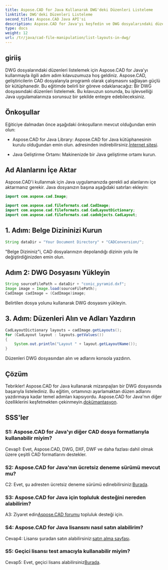 ```yaml
---
title: Aspose.CAD for Java Kullanarak DWG'deki Düzenleri Listeleme
linktitle: DWG'deki Düzenleri Listeleme
second_title: Aspose.CAD Java API'si
description: Aspose.CAD for Java'yı keşfedin ve DWG dosyalarındaki düzenleri zahmetsizce listeleyin. Güçlü CAD işlevselliğini Java uygulamalarınıza entegre edin.
type: docs
weight: 12
url: /tr/java/cad-file-manipulation/list-layouts-in-dwg/
---
```

## giriiş

DWG dosyalarındaki düzenleri listelemek için Aspose.CAD for Java'yı kullanmayla ilgili adım adım kılavuzumuza hoş geldiniz. Aspose.CAD, geliştiricilerin CAD dosyalarıyla programlı olarak çalışmasını sağlayan güçlü bir kütüphanedir. Bu eğitimde belirli bir göreve odaklanacağız: Bir DWG dosyasındaki düzenleri listelemek. Bu kılavuzun sonunda, bu işlevselliği Java uygulamalarınıza sorunsuz bir şekilde entegre edebileceksiniz.

## Önkoşullar

Eğiticiye dalmadan önce aşağıdaki önkoşulların mevcut olduğundan emin olun:

-  Aspose.CAD for Java Library: Aspose.CAD for Java kütüphanesinin kurulu olduğundan emin olun. adresinden indirebilirsiniz.[İnternet sitesi](https://releases.aspose.com/cad/java/).

- Java Geliştirme Ortamı: Makinenizde bir Java geliştirme ortamı kurun.

## Ad Alanlarını İçe Aktar

Aspose.CAD'i kullanmak için Java uygulamanızda gerekli ad alanlarını içe aktarmanız gerekir. Java dosyanızın başına aşağıdaki satırları ekleyin:

```java
import com.aspose.cad.Image;

import com.aspose.cad.fileformats.cad.CadImage;
import com.aspose.cad.fileformats.cad.CadLayoutDictionary;
import com.aspose.cad.fileformats.cad.cadobjects.CadLayout;
```

## 1. Adım: Belge Dizininizi Kurun

```java
String dataDir = "Your Document Directory" + "CADConversion/";
```

"Belge Dizininiz"i, CAD dosyalarınızın depolandığı dizinin yolu ile değiştirdiğinizden emin olun.

## Adım 2: DWG Dosyasını Yükleyin

```java
String sourceFilePath = dataDir + "conic_pyramid.dxf";
Image image = Image.load(sourceFilePath);
CadImage cadImage = (CadImage)image;
```

Belirtilen dosya yolunu kullanarak DWG dosyasını yükleyin.

## 3. Adım: Düzenleri Alın ve Adları Yazdırın

```java
CadLayoutDictionary layouts = cadImage.getLayouts();
for (CadLayout layout : layouts.getValues())
{
    System.out.println("Layout " + layout.getLayoutName());
}
```

Düzenleri DWG dosyasından alın ve adlarını konsola yazdırın.

## Çözüm

 Tebrikler! Aspose.CAD for Java kullanarak mizanpajları bir DWG dosyasında başarıyla listelediniz. Bu eğitim, ortamınızı ayarlamaktan düzen adlarını yazdırmaya kadar temel adımları kapsıyordu. Aspose.CAD for Java'nın diğer özelliklerini keşfetmekten çekinmeyin.[dokümantasyon](https://reference.aspose.com/cad/java/).

## SSS'ler

### S1: Aspose.CAD for Java'yı diğer CAD dosya formatlarıyla kullanabilir miyim?

Cevap1: Evet, Aspose.CAD, DWG, DXF, DWF ve daha fazlası dahil olmak üzere çeşitli CAD formatlarını destekler.

### S2: Aspose.CAD for Java'nın ücretsiz deneme sürümü mevcut mu?

 C2: Evet, şu adresten ücretsiz deneme sürümü edinebilirsiniz:[Burada](https://releases.aspose.com/).

### S3: Aspose.CAD for Java için topluluk desteğini nereden alabilirim?

 A3: Ziyaret edin[Aspose.CAD forumu](https://forum.aspose.com/c/cad/19) topluluk desteği için.

### S4: Aspose.CAD for Java lisansını nasıl satın alabilirim?

 Cevap4: Lisansı şuradan satın alabilirsiniz:[satın alma sayfası](https://purchase.aspose.com/buy).

### S5: Geçici lisansı test amacıyla kullanabilir miyim?

 Cevap5: Evet, geçici lisans alabilirsiniz[Burada](https://purchase.aspose.com/temporary-license/).